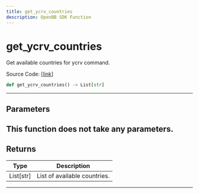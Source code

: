 ```yaml
---
title: get_ycrv_countries
description: OpenBB SDK Function
---
```


# get_ycrv_countries

Get available countries for ycrv command.

Source Code: [[link](https://github.com/OpenBB-finance/OpenBBTerminal/tree/main/openbb_terminal/economy/investingcom_model.py#L285)]
```python
def get_ycrv_countries() -> List[str]
```
---
## Parameters
This function does not take any parameters.
---
## Returns
| Type | Description |
| ---- | ----------- |
| List[str] | List of available countries. |
---
